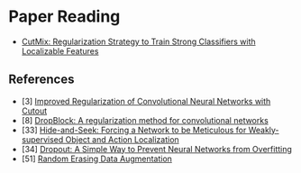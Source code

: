 # Paper Reading
- [CutMix: Regularization Strategy to Train Strong Classifiers with Localizable Features](https://arxiv.org/pdf/1905.04899.pdf)
## References
- [3] [Improved Regularization of Convolutional Neural Networks with Cutout](https://arxiv.org/pdf/1708.04552.pdf)
- [8] [DropBlock: A regularization method for convolutional networks](https://arxiv.org/pdf/1810.12890.pdf)
- [33] [Hide-and-Seek: Forcing a Network to be Meticulous for Weakly-supervised Object and Action Localization](https://arxiv.org/pdf/1704.04232.pdf)
- [34] [Dropout: A Simple Way to Prevent Neural Networks from Overfitting](https://jmlr.org/papers/volume15/srivastava14a/srivastava14a.pdf)
- [51] [Random Erasing Data Augmentation](https://arxiv.org/pdf/1708.04896.pdf)

